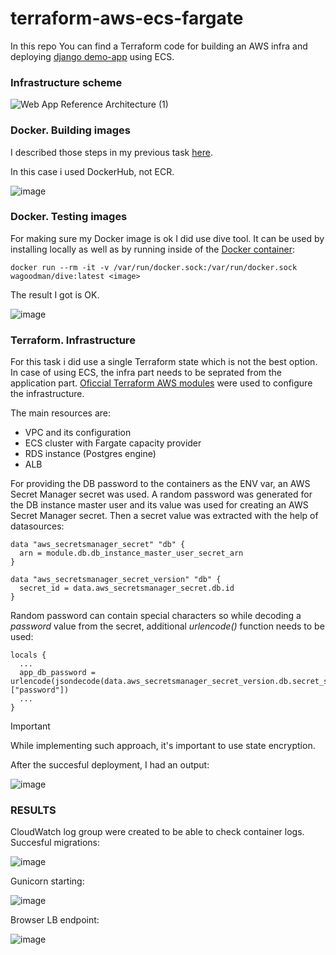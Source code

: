 # terraform-aws-ecs-fargate

In this repo You can find a Terraform code for building an AWS infra and deploying [django demo-app](https://github.com/digitalocean/sample-django) using ECS.

### Infrastructure scheme 

![Web App Reference Architecture (1)](https://github.com/digitalake/terraform-aws-ecs-fargate/assets/109740456/8b7e671a-1b53-46d2-8238-92ef37e3bea9)

### Docker. Building images

I described those steps in my previous task [here](https://github.com/digitalake/ansible-terraform-aws-django#django-and-docker).

In this case i used DockerHub, not ECR.

![image](https://github.com/digitalake/terraform-aws-ecs-fargate/assets/109740456/851e4b32-f015-4fd0-9160-f1eed98ed3ef)


### Docker. Testing images

For making sure my Docker image is ok I did use dive tool. It can be used by installing locally as well as by running inside of the [Docker container](https://github.com/wagoodman/dive):

```
docker run --rm -it -v /var/run/docker.sock:/var/run/docker.sock wagoodman/dive:latest <image>
```

The result I got is OK.

![image](https://github.com/digitalake/terraform-aws-ecs-fargate/assets/109740456/18a6e3fc-00f6-404c-acd5-3efe993c1621)

### Terraform. Infrastructure

For this task i did use a single Terraform state which is not the best option. In case of using ECS, the infra part needs to be seprated from the application part. [Oficcial Terraform AWS modules](https://registry.terraform.io/namespaces/terraform-aws-modules) were used to configure the infrastructure.

The main resources are:

- VPC and its configuration 
- ECS cluster with Fargate capacity provider
- RDS instance (Postgres engine)
- ALB

For providing the DB password to the containers as the ENV var, an AWS Secret Manager secret was used. A random password was generated for the DB instance master user and its value was used for creating an AWS Secret Manager secret. Then a secret value was extracted with the help of datasources:

```
data "aws_secretsmanager_secret" "db" {
  arn = module.db.db_instance_master_user_secret_arn
}

data "aws_secretsmanager_secret_version" "db" {
  secret_id = data.aws_secretsmanager_secret.db.id
}
```

Random password can contain special characters so while decoding a _password_ value from the secret, additional _urlencode()_ function needs to be used:

```
locals {
  ...
  app_db_password = urlencode(jsondecode(data.aws_secretsmanager_secret_version.db.secret_string)["password"])
  ...
}
```

> [!IMPORTANT]
> While implementing such approach, it's important to use state encryption.

After the succesful deployment, I had an output:

![image](https://github.com/digitalake/terraform-aws-ecs-fargate/assets/109740456/2fd13f44-0610-4a53-9b9e-aacb14aa26f9)

### RESULTS

CloudWatch log group were created to be able to check container logs. Succesful migrations:

![image](https://github.com/digitalake/terraform-aws-ecs-fargate/assets/109740456/b4daca92-5d90-4413-af32-8b1bc64bda80)

Gunicorn starting:

![image](https://github.com/digitalake/terraform-aws-ecs-fargate/assets/109740456/3c49f454-7863-4391-93e8-2f545fe0369f)

Browser LB endpoint:

![image](https://github.com/digitalake/terraform-aws-ecs-fargate/assets/109740456/0c9cd04d-59a5-4d26-b907-2514acd38768)








